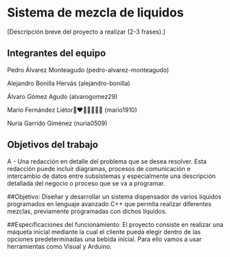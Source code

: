 # Sistema de mezcla de liquidos

[Descripción breve del proyecto a realizar (2-3 frases).]

## Integrantes del equipo

Pedro Álvarez Monteagudo (pedro-alvarez-monteagudo)

Alejandro Bonilla Hervás (alejandro-bonilla)

Álvaro Gómez Agudo (alvarogomez29)

Mario Fernández Liétor👨‍❤️‍💋‍👨🧂🥛🍼 (mario1910)

Nuria Garrido Giménez (nuria0509)


## Objetivos del trabajo


A - Una redacción en detalle del problema que se desea resolver. Esta redacción puede incluir diagramas, procesos de comunicación e intercambio de datos entre subsistemas y especialmente una descripción detallada del negocio o proceso que se va a programar.

##Objetivo:
Diseñar y desarrollar un sistema dispensador de  varios líquidos programados en lenguaje avanzado C++  que permita realizar diferentes mezclas, previamente programadas con dichos líquidos.

##Especificaciones del funcionamiento:
El proyecto consiste en realizar una maqueta inicial mediante la cual el cliente pueda elegir dentro de las opciones predeterminadas una bebida inicial. Para ello vamos a usar  herramientas como Visual y Arduino.

